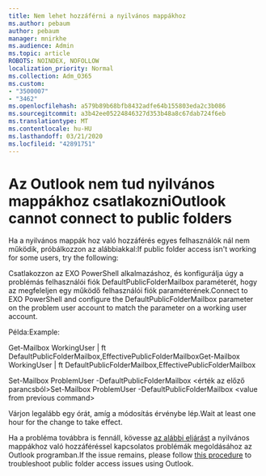 ```yaml
---
title: Nem lehet hozzáférni a nyilvános mappákhoz
ms.author: pebaum
author: pebaum
manager: mnirkhe
ms.audience: Admin
ms.topic: article
ROBOTS: NOINDEX, NOFOLLOW
localization_priority: Normal
ms.collection: Adm_O365
ms.custom:
- "3500007"
- "3462"
ms.openlocfilehash: a579b89b68bfb8432adfe64b155803eda2c3b086
ms.sourcegitcommit: a3b42ee05224846327d353b48a8c67dab724f6eb
ms.translationtype: MT
ms.contentlocale: hu-HU
ms.lasthandoff: 03/21/2020
ms.locfileid: "42891751"
---
```

# <a name="outlook-cannot-connect-to-public-folders"></a><span data-ttu-id="28194-102">Az Outlook nem tud nyilvános mappákhoz csatlakozni</span><span class="sxs-lookup"><span data-stu-id="28194-102">Outlook cannot connect to public folders</span></span>

<span data-ttu-id="28194-103">Ha a nyilvános mappák hoz való hozzáférés egyes felhasználók nál nem működik, próbálkozzon az alábbiakkal:</span><span class="sxs-lookup"><span data-stu-id="28194-103">If public folder access isn't working for some users, try the following:</span></span>

<span data-ttu-id="28194-104">Csatlakozzon az EXO PowerShell alkalmazáshoz, és konfigurálja úgy a problémás felhasználói fiók DefaultPublicFolderMailbox paraméterét, hogy az megfeleljen egy működő felhasználói fiók paraméterének.</span><span class="sxs-lookup"><span data-stu-id="28194-104">Connect to EXO PowerShell and configure the DefaultPublicFolderMailbox parameter on the problem user account to match the parameter on a working user account.</span></span>

<span data-ttu-id="28194-105">Példa:</span><span class="sxs-lookup"><span data-stu-id="28194-105">Example:</span></span>

<span data-ttu-id="28194-106">Get-Mailbox WorkingUser | ft DefaultPublicFolderMailbox,EffectivePublicFolderMailbox</span><span class="sxs-lookup"><span data-stu-id="28194-106">Get-Mailbox WorkingUser | ft DefaultPublicFolderMailbox,EffectivePublicFolderMailbox</span></span>

<span data-ttu-id="28194-107">Set-Mailbox ProblemUser -DefaultPublicFolderMailbox \<érték az előző parancsból></span><span class="sxs-lookup"><span data-stu-id="28194-107">Set-Mailbox ProblemUser -DefaultPublicFolderMailbox \<value from previous command></span></span>

<span data-ttu-id="28194-108">Várjon legalább egy órát, amíg a módosítás érvénybe lép.</span><span class="sxs-lookup"><span data-stu-id="28194-108">Wait at least one hour for the change to take effect.</span></span>

<span data-ttu-id="28194-109">Ha a probléma továbbra is fennáll, kövesse [az alábbi eljárást](https://aka.ms/pfcte) a nyilvános mappákhoz való hozzáféréssel kapcsolatos problémák megoldásához az Outlook programban.</span><span class="sxs-lookup"><span data-stu-id="28194-109">If the issue remains, please follow [this procedure](https://aka.ms/pfcte) to troubleshoot public folder access issues using Outlook.</span></span>